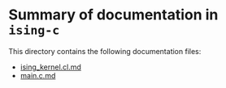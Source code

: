# Summary of documentation in `ising-c`

This directory contains the following documentation files:

- [ising_kernel.cl.md](ising_kernel.cl.md)
- [main.c.md](main.c.md)
